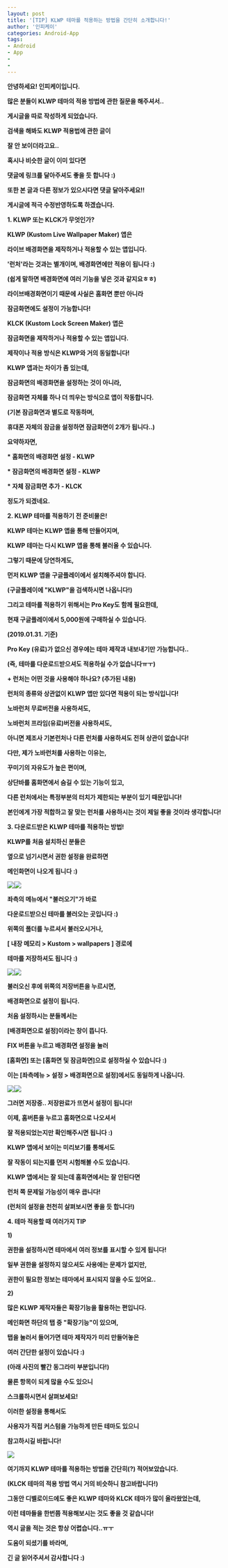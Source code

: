 ```yaml
---
layout: post
title: '[TIP] KLWP 테마를 적용하는 방법을 간단히 소개합니다!'
author: '인피케이'
categories: Android-App
tags:
- Android
- App
-
-
---
```



<script> location.href='https://cafe.naver.com/develoid/847668' ; </script>

<b>안녕하세요! 인피케이입니다.</b><p><b><b></b><p>많은 분들이 <b>KLWP 테마의 적용 방법</b>에 관한 질문을 해주셔서..</p><p>게시글을 따로 작성하게 되었습니다.</p><p>검색을 해봐도 KLWP 적용법에 관한 글이</p><p>잘 안 보이더라고요..</p><p>혹시나 비슷한 글이 이미 있다면</p><p>댓글에 링크를 달아주셔도 좋을 듯 합니다 :)</p><p>또한 본 글과 다른 정보가 있으시다면 댓글 달아주세요!!</p><p>게시글에 적극 수정반영하도록 하겠습니다.</p><p><b>1. KLWP 또는 KLCK가 무엇인가?</b></p><p><b><b></b></p><p>KLWP (Kustom Live Wallpaper Maker) 앱은</p><p>라이브 배경화면을 제작하거나 적용할 수 있는 앱입니다.</p><p>'런처'라는 것과는 별개이며, 배경화면에만 적용이 됩니다 :)</p><p>(쉽게 말하면 배경화면에 여러 기능을 넣은 것과 같지요ㅎㅎ)</p><p>라이브배경화면이기 때문에 사실은 홈화면 뿐만 아니라</p><p>잠금화면에도 설정이 가능합니다!</p><p>KLCK (Kustom Lock Screen Maker) 앱은</p><p>잠금화면을 제작하거나 적용할 수 있는 앱입니다.</p><p>제작이나 적용 방식은 KLWP와 거의 동일합니다!</p><p>KLWP 앱과는 차이가 좀 있는데,</p><p>잠금화면의 배경화면을 설정하는 것이 아니라,</p><p>잠금화면 자체를 하나 더 띄우는 방식으로 앱이 작동합니다.</p><p>(기본 잠금화면과 별도로 작동하며,</p><p>휴대폰 자체의 잠금을 설정하면 잠금화면이 2개가 됩니다..)</p><p>요약하자면,</p><p>* 홈화면의 배경화면 설정 - KLWP</p><p>* 잠금화면의 배경화면 설정 - KLWP</p><p>* 자체 잠금화면 추가 - KLCK</p><p>정도가 되겠네요.</p><p><b>2. KLWP 테마를 적용하기 전 준비물은!</b></p><p>KLWP 테마는&nbsp;KLWP 앱을 통해 만들어지며,</p><p>KLWP 테마는 다시 KLWP 앱을 통해 불러올 수 있습니다.</p><p>그렇기 때문에 당연하게도,</p><p>먼저 KLWP 앱을 구글플레이에서 설치해주셔야 합니다.</p><p>(구글플레이에 "KLWP"을 검색하시면 나옵니다!)</p><p>그리고 테마를 적용하기 위해서는&nbsp;Pro Key도 함께 필요한데,</p><p>현재 구글플레이에서 5,000원에 구매하실 수 있습니다.</p><p>(2019.01.31. 기준)</p><p>Pro Key (유료)가 없으신 경우에는 테마 제작과 내보내기만 가능합니다..</p><p>(즉,&nbsp;테마를 다운로드받으셔도 적용하실 수가 없습니다ㅠㅜ)</p><p><b>+ 런처는 어떤 것을 사용해야 하나요? (추가된 내용)</b></p><p>런처의 종류와 상관없이 KLWP 앱만 있다면 적용이 되는 방식입니다!</p><p>노바런처 무료버전을 사용하셔도,</p><p>노바런처 프라임(유료)버전을 사용하셔도,</p><p>아니면 제조사 기본런처나 다른 런처를 사용하셔도 전혀 상관이 없습니다!</p><p>다만, 제가 노바런처를 사용하는 이유는,</p><p>꾸미기의 자유도가 높은 편이며,</p><p>상단바를 홈화면에서 숨길 수 있는 기능이 있고,</p><p>다른 런처에서는 특정부분의 터치가 제한되는 부분이 있기 때문입니다!</p><p>본인에게 가장 적합하고 잘 맞는 런처를 사용하시는 것이 제일 좋을 것이라 생각합니다!</p><p><b>3. 다운로드받은 KLWP 테마를 적용하는 방법!</b></p><p><b><b></b></p><p>KLWP를 처음 설치하신 분들은</p><p>옆으로 넘기시면서 권한 설정을 완료하면</p><p>메인화면이 나오게 됩니다 :)</p><p><img src="https://cafeptthumb-phinf.pstatic.net/MjAxOTAxMzFfNDkg/MDAxNTQ4ODc0MDA1NjAz.nolplLYXI5estgEZ62LN791T6CDg1p7JgU2Lkx9s3-kg.PYSpWJAuc3St2KPmCazG4qUAmkoBCy637EjTiHJPcC8g.JPEG.hckhong/Screenshot_20190131-023650_Kustom_LWP.jpg?type=w740"><b><b><img src="https://cafeptthumb-phinf.pstatic.net/MjAxOTAxMzFfMTYg/MDAxNTQ4ODc0MDA2MTM0.KBHM1ZodntbQCDbLWnDse-5NTLuQ_zQqzV9AT-igBpkg.bxNbLZiV_M6a-MAeG9ME7VB3DHGpp7x1Bo6MwJ6P_Hgg.JPEG.hckhong/Screenshot_20190131-023958_Kustom_LWP.jpg?type=w740"><b></p><p>좌측의 메뉴에서 "불러오기"가 바로</p><p>다운로드받으신 테마를 불러오는 곳입니다 :)</p><p>위쪽의 폴더를 누르셔서 불러오시거나,</p><p>[ 내장 메모리 &gt; Kustom &gt; wallpapers ] 경로에</p><p>테마를 저장하셔도 됩니다 :)</p><p><img src="https://cafeptthumb-phinf.pstatic.net/MjAxOTAxMzFfMjk0/MDAxNTQ4ODc0MjQ0NzE0.3RqWloGpRimXSvqMKlcGddgG64OlGpmocUDJJmF8tYUg.rQhH1eD-MFIE0vs4vCBB8EF_t-vUlGOuxJLilKteSH4g.JPEG.hckhong/Screenshot_20190131-024900_Kustom_LWP.jpg?type=w740"><b><b><img src="https://cafeptthumb-phinf.pstatic.net/MjAxOTAxMzFfMjk3/MDAxNTQ4ODc0MjQ1MTQ1.LZ3vB1RAG4j6qukDtc-2aIjtWNmJNE7PUA1UsvNSK40g.bV6z9neWqc4cl7ZeXMdukAwKVh64hFb2J9U-POQJPh4g.JPEG.hckhong/Screenshot_20190131-025418_Kustom_LWP.jpg?type=w740"><b></p><p>불러오신 후에 위쪽의 저장버튼을 누르시면,</p><p>배경화면으로 설정이 됩니다.</p><p>처음 설정하시는 분들께서는</p><p>[배경화면으로 설정]이라는 창이 뜹니다.</p><p>FIX 버튼을 누르고 배경화면 설정을 눌러</p><p>[홈화면] 또는 [홈화면 및 잠금화면]으로 설정하실 수 있습니다 :)</p><p>이는 [좌측메뉴 &gt; 설정 &gt; 배경화면으로 설정]에서도 동일하게 나옵니다.</p><p><img src="https://cafeptthumb-phinf.pstatic.net/MjAxOTAxMzFfMTA3/MDAxNTQ4ODc0MzI1Mzk0.YzQ27sGTTHo77evJKeLaeaSTEBra_mro8kOS7El2TkUg.Dumf0mxmf0O3ID2mblQXCv7vss4Iyx9tGD02tEi4AtAg.JPEG.hckhong/Screenshot_20190131-025649_Kustom_LWP.jpg?type=w740"><b><b><img src="https://cafeptthumb-phinf.pstatic.net/MjAxOTAxMzFfMTky/MDAxNTQ4ODc0MzI2MjI0.jqR00LGQcsP1sRqnbEOgMIVEeYY-S9xlt31ndtdTb9cg._pdyy6uH3GBUi7dl3cRLxlQov7ksKxEY7DkzRemho8og.JPEG.hckhong/Screenshot_20190131-025709_Live_Wallpaper_Picker.jpg?type=w740"><b></p><p>그러면 저장중.. 저장완료가 뜨면서 설정이 됩니다!</p><p>이제, 홈버튼을 누르고 홈화면으로 나오셔서</p><p>잘 적용되었는지만 확인해주시면 됩니다 :)</p><p>KLWP 앱에서 보이는 미리보기를 통해서도</p><p>잘 작동이 되는지를 먼저 시험해볼 수도 있습니다.</p><p>KLWP 앱에서는 잘 되는데 홈화면에서는 잘 안된다면</p><p>런처 쪽 문제일 가능성이 매우 큽니다!</p><p>(런처의 설정을 천천히 살펴보시면 좋을 듯 합니다!)</p><p><b>4. 테마 적용할 때 여러가지 TIP</b></p><p><b><b></b></p><p><b>1)</b></p><p>권한을 설정하시면 테마에서 여러 정보를 표시할 수 있게 됩니다!</p><p>일부 권한을 설정하지 않으셔도 사용에는 문제가 없지만,</p><p>권한이 필요한 정보는 테마에서 표시되지 않을 수도 있어요..</p><p><b>2)</b></p><p>많은 KLWP 제작자들은 확장기능을 활용하는 편입니다.</p><p>메인화면 하단의 탭 중 "확장기능"이 있으며,</p><p>탭을 눌러서 들어가면 테마 제작자가 미리 만들어놓은</p><p>여러 간단한 설정이 있습니다 :)</p><p>(아래 사진의 빨간 동그라미 부분입니다!)</p><p>물론 항목이 되게 많을 수도 있으니</p><p>스크롤하시면서 살펴보세요!</p><p>이러한 설정을 통해서도</p><p>사용자가 직접 커스텀을 가능하게 만든 테마도 있으니</p><p>참고하시길 바랍니다!</p><p><img src="https://cafeptthumb-phinf.pstatic.net/MjAxOTAxMzFfNCAg/MDAxNTQ4ODc0NDQzMzcx.48-3NAZX3mMjzQfio8R_YiBpXlW8-s2BHlFnzeWGQF8g.6iDCcJSZzwYtRD-C0vYMLmsdJUR-4Drf8qg_CHJgd4Mg.JPEG.hckhong/Screenshot_20190131-025435_Kustom_LWP.jpg?type=w740"><b></p><p>여기까지 KLWP 테마를 적용하는 방법을 간단히(?) 적어보았습니다.</p><p>(KLCK 테마의 적용 방법 역시&nbsp;거의 비슷하니 참고바랍니다!)</p><p>그동안 디벨로이드에도 좋은 KLWP 테마와 KLCK 테마가 많이 올라왔었는데,</p><p>이런 테마들을 한번쯤 적용해보시는 것도 좋을 것 같습니다!</p><p>역시 글을 적는 것은 항상 어렵습니다..ㅠㅜ</p><p>도움이 되셨기를 바라며,</p><p>긴 글 읽어주셔서 감사합니다 :)</p>
